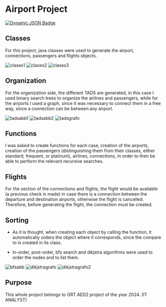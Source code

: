 ﻿# Airport Project
[![Dynamic JSON Badge](https://img.shields.io/badge/Lang-Es-blue)](https://github.com/lucasarbelo/Aeropuertos_BE/blob/main/README.es.md)
## Classes
For this project, java classes were used to generate the airport, connections, passengers and flights objects.

![clases1](https://github.com/lucasarbelo/Aeropuertos_BE/blob/main/images/clases1.png)
![clases2](https://github.com/lucasarbelo/Aeropuertos_BE/blob/main/images/clases2.png)
![clases3](https://github.com/lucasarbelo/Aeropuertos_BE/blob/main/images/clases3.png)

## Organization
For the organization side, the different TADS are generated, in this case I used binary search trees to organize the airlines and passengers, while for the airports I used a graph, since it was necessary to connect them in a free way, since a connection can be between any airport.

![tadsabb1](https://github.com/lucasarbelo/Aeropuertos_BE/blob/main/images/tadsabb1.jpeg)
![tadsabb2](https://github.com/lucasarbelo/Aeropuertos_BE/blob/main/images/tadsabb2.jpeg)
![tadsgrafo](https://github.com/lucasarbelo/Aeropuertos_BE/blob/main/images/tadsgrafo.jpeg)

## Functions
I was asked to create functions for each case, creation of the airports, creation of the passengers (distinguishing them from their classes, either standard, frequent, or platinum), airlines, connections, in order to then be able to perform the relevant recursive searches.


## Flights
For the section of the connections and flights, the flight would be available (a previous check is made) in case there is a connection between the departure and destination airports, otherwise the flight is cancelled. Therefore, before generating the flight, the connection must be created.

## Sorting

 - As it is thought, when creating each object by calling the function, it automatically orders the object where it corresponds, since the compare to is created in its class. 
   
  - In-order, post-order, bfs search and dikjstra algorithms were used to order the nodes and to list them.
 
![bfsabb](https://github.com/lucasarbelo/Aeropuertos_BE/blob/main/images/bfsabb.jpeg)
 ![dikjstragrafo](https://github.com/lucasarbelo/Aeropuertos_BE/blob/main/images/dikjstragrafo.jpeg)
![dikjstragrafo2](https://github.com/lucasarbelo/Aeropuertos_BE/blob/main/images/dikjstragrafo2.jpeg)
   
## Purpose
This whole project belongs to ORT AED2 project of the year 2024. (IT ANALYST)
